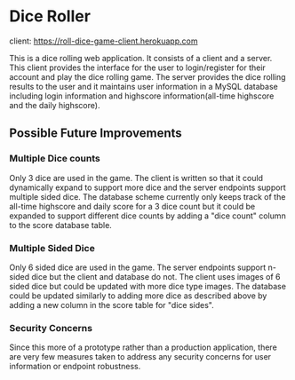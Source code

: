 # Dice Roller

client: https://roll-dice-game-client.herokuapp.com

This is a dice rolling web application. It consists of a client and a server. This client provides the interface for the user to login/register for their account and play the dice rolling game. The server provides the dice rolling results to the user and it maintains user information in a MySQL database including login information and highscore information(all-time highscore and the daily highscore). 

## Possible Future Improvements
### Multiple Dice counts
Only 3 dice are used in the game. The client is written so that it could dynamically expand to support more dice and the server endpoints support multiple sided dice. The database scheme currently only keeps track of the all-time highscore and daily score for a 3 dice count but it could be expanded to support different dice counts by adding a "dice count" column to the score database table.
### Multiple Sided Dice
Only 6 sided dice are used in the game. The server endpoints support n-sided dice but the client and database do not. The client uses images of 6 sided dice but could be updated with more dice type images. The database could be updated similarly to adding more dice as described above by adding a new column in the score table for "dice sides".
### Security Concerns
Since this more of a prototype rather than a production application, there are very few measures taken to address any security concerns for user information or endpoint robustness.